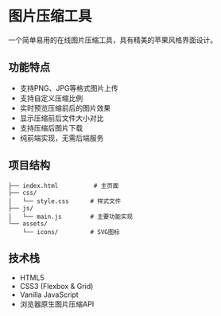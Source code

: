 # 图片压缩工具

一个简单易用的在线图片压缩工具，具有精美的苹果风格界面设计。

## 功能特点

- 支持PNG、JPG等格式图片上传
- 支持自定义压缩比例
- 实时预览压缩前后的图片效果
- 显示压缩前后文件大小对比
- 支持压缩后图片下载
- 纯前端实现，无需后端服务

## 项目结构

```
├── index.html          # 主页面
├── css/               
│   └── style.css      # 样式文件
├── js/
│   └── main.js        # 主要功能实现
└── assets/
    └── icons/         # SVG图标
```

## 技术栈

- HTML5
- CSS3 (Flexbox & Grid)
- Vanilla JavaScript
- 浏览器原生图片压缩API 